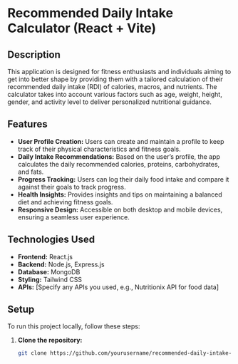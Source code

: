 # Recommended Daily Intake Calculator (React + Vite)

## Description
This application is designed for fitness enthusiasts and individuals aiming to get into better shape by providing them with a tailored calculation of their recommended daily intake (RDI) of calories, macros, and nutrients. The calculator takes into account various factors such as age, weight, height, gender, and activity level to deliver personalized nutritional guidance.

## Features
- **User Profile Creation:** Users can create and maintain a profile to keep track of their physical characteristics and fitness goals.
- **Daily Intake Recommendations:** Based on the user’s profile, the app calculates the daily recommended calories, proteins, carbohydrates, and fats.
- **Progress Tracking:** Users can log their daily food intake and compare it against their goals to track progress.
- **Health Insights:** Provides insights and tips on maintaining a balanced diet and achieving fitness goals.
- **Responsive Design:** Accessible on both desktop and mobile devices, ensuring a seamless user experience.

## Technologies Used
- **Frontend:** React.js
- **Backend:** Node.js, Express.js
- **Database:** MongoDB
- **Styling:** Tailwind CSS
- **APIs:** [Specify any APIs you used, e.g., Nutritionix API for food data]

## Setup
To run this project locally, follow these steps:

1. **Clone the repository:**
   ```bash
   git clone https://github.com/yourusername/recommended-daily-intake-calculator.git

